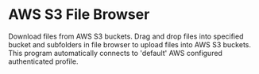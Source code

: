 # AWS S3 File Browser

Download files from AWS S3 buckets.
Drag and drop files into specified bucket and subfolders in file browser to upload files into AWS S3 buckets.
This program automatically connects to 'default' AWS configured authenticated profile.

